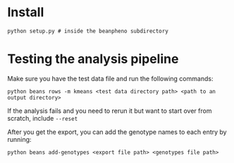 # Install
```
python setup.py # inside the beanpheno subdirectory
```
# Testing the analysis pipeline
Make sure you have the test data file and run the following commands:
```
python beans rows -m kmeans <test data directory path> <path to an output directory>
```

If the analysis fails and you need to rerun it but want to start over from scratch, include `--reset`

After you get the export, you can add the genotype names to each entry by running:
```
python beans add-genotypes <export file path> <genotypes file path>
```
